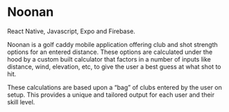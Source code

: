 # Noonan

React Native, Javascript, Expo and Firebase.

Noonan is a golf caddy mobile application offering club and shot strength options for an entered distance. These options are calculated under the hood by a custom built calculator that factors in a number of inputs like distance, wind, elevation, etc, to give the user a best guess at what shot to hit.

These calculations are based upon a “bag” of clubs entered by the user on setup. This provides a unique and tailored output for each user and their skill level.



